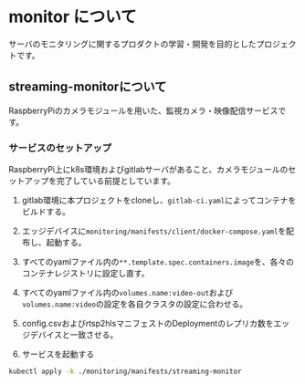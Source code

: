 # monitor について

サーバのモニタリングに関するプロダクトの学習・開発を目的としたプロジェクトです。

## streaming-monitorについて  

RaspberryPiのカメラモジュールを用いた、監視カメラ・映像配信サービスです。

### サービスのセットアップ   
RaspberryPi上にk8s環境およびgitlabサーバがあること、カメラモジュールのセットアップを完了している前提としています。  

1) gitlab環境に本プロジェクトをcloneし、`gitlab-ci.yaml`によってコンテナをビルドする。  

2) エッジデバイスに`monitoring/manifests/client/docker-compose.yaml`を配布し、起動する。

3) すべてのyamlファイル内の`**.template.spec.containers.image`を、各々のコンテナレジストリに設定し直す。

4) すべてのyamlファイル内の`volumes.name:video-out`および`volumes.name:video`の設定を各自クラスタの設定に合わせる。

5) config.csvおよびrtsp2hlsマニフェストのDeploymentのレプリカ数をエッジデバイスと一致させる。

6) サービスを起動する
```sh
kubectl apply -k ./monitoring/manifests/streaming-monitor
```
